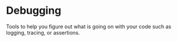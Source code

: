 # Debugging

Tools to help you figure out what is going on with your code such as logging, tracing, or assertions.
